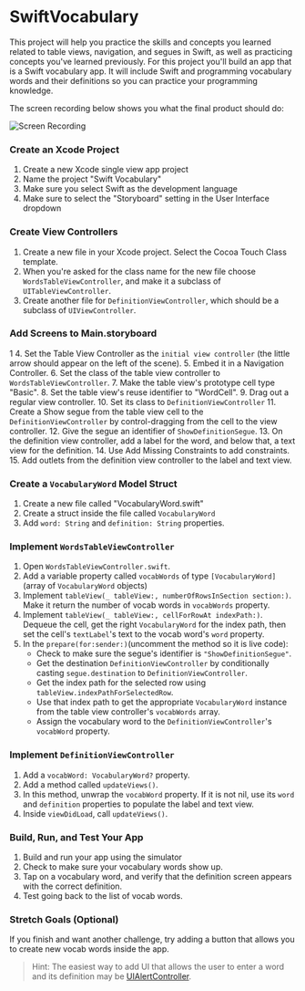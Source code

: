 # SwiftVocabulary

This project will help you practice the skills and concepts you learned related to table views, navigation, and segues in Swift, as well as practicing concepts you've learned previously. For this project you'll build an app that is a Swift vocabulary app. It will include Swift and programming vocabulary words and their definitions so you can practice your programming knowledge.

The screen recording below shows you what the final product should do:

![Screen Recording](https://github.com/LambdaSchool/SwiftVocabulary/blob/master/ScreenRecording.gif)

### Create an Xcode Project

1. Create a new Xcode single view app project
2. Name the project "Swift Vocabulary"
3. Make sure you select Swift as the development language
4. Make sure to select the "Storyboard" setting in the User Interface dropdown

### Create View Controllers

1. Create a new file in your Xcode project. Select the Cocoa Touch Class template.
2. When you're asked for the class name for the new file choose `WordsTableViewController`, and make it a subclass of `UITableViewController`.
3. Create another file for `DefinitionViewController`, which should be a subclass of `UIViewController`.

### Add Screens to Main.storyboard

1
4. Set the Table View Controller as the `initial view controller` (the little arrow should appear on the left of the scene).
5. Embed it in a Navigation Controller.
6. Set the class of the table view controller to `WordsTableViewController`.
7. Make the table view's prototype cell type "Basic".
8. Set the table view's reuse identifier to "WordCell".
9. Drag out a regular view controller.
10. Set its class to `DefinitionViewController`
11. Create a Show segue from the table view cell to the `DefinitionViewController` by control-dragging from the cell to the view controller.
12. Give the segue an identifier of `ShowDefinitionSegue`.
13. On the definition view controller, add a label for the word, and below that, a text view for the definition.
14. Use Add Missing Constraints to add constraints.
15. Add outlets from the definition view controller to the label and text view.

### Create a `VocabularyWord` Model Struct

1. Create a new file called "VocabularyWord.swift"
2. Create a struct inside the file called `VocabularyWord`
3. Add `word: String` and `definition: String` properties.

### Implement `WordsTableViewController`

1. Open `WordsTableViewController.swift`.
2. Add a variable property called `vocabWords` of type `[VocabularyWord]` (array of `VocabularyWord` objects)
3. Implement `tableView(_ tableView:, numberOfRowsInSection section:)`. Make it return the number of vocab words in `vocabWords` property.
4. Implement `tableView(_ tableView:, cellForRowAt indexPath:)`. Dequeue the cell, get the right `VocabularyWord` for the index path, then set the cell's `textLabel`'s text to the vocab word's `word` property.
5. In the `prepare(for:sender:)`(uncomment the method so it is live code):
    * Check to make sure the segue's identifier is `"ShowDefinitionSegue"`.
    * Get the destination `DefinitionViewController` by conditionally casting `segue.destination` to `DefinitionViewController`.
    * Get the index path for the selected row using `tableView.indexPathForSelectedRow`.
    * Use that index path to get the appropriate `VocabularyWord` instance from the table view controller's `vocabWords` array.
    * Assign the vocabulary word to the `DefinitionViewController`'s `vocabWord` property.

### Implement `DefinitionViewController`

1. Add a `vocabWord: VocabularyWord?` property.
2. Add a method called `updateViews()`. 
3. In this method, unwrap the `vocabWord` property. If it is not nil, use its `word` and `definition` properties to populate the label and text view.
4. Inside `viewDidLoad`, call `updateViews()`.

### Build, Run, and Test Your App

1. Build and run your app using the simulator
2. Check to make sure your vocabulary words show up.
3. Tap on a vocabulary word, and verify that the definition screen appears with the correct definition.
4. Test going back to the list of vocab words.

### Stretch Goals (Optional)

If you finish and want another challenge, try adding a button that allows you to create new vocab words inside the app.

> Hint: The easiest way to add UI that allows the user to enter a word and its definition may be [UIAlertController](https://developer.apple.com/documentation/uikit/uialertcontroller).

